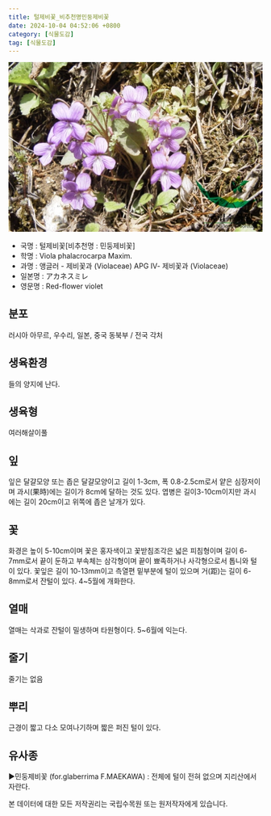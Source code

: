 ```yaml
---
title: 털제비꽃_비추천명민둥제비꽃
date: 2024-10-04 04:52:06 +0800
category: [식물도감]
tag: [식물도감]
---
```




![털제비꽃[비추천명 : 민둥제비꽃]](/assets/img/fileUpload/plants/basic/Violaceae/Viola/13662/1_th2.JPG)
- 국명 : 털제비꽃[비추천명 : 민둥제비꽃]
- 학명 : Viola phalacrocarpa Maxim.
- 과명 : 앵글러 - 제비꽃과 (Violaceae) APG Ⅳ- 제비꽃과 (Violaceae)
- 일본명 : アカネスミレ
- 영문명 : Red-flower violet


## 분포
러시아 아무르, 우수리, 일본, 중국 동북부 / 전국 각처
## 생육환경
들의 양지에 난다.
## 생육형
여러해살이풀 
## 잎
잎은 달걀모양 또는 좁은 달걀모양이고 길이 1-3cm, 폭 0.8-2.5cm로서 얕은 심장저이며 과시(果時)에는 길이가 8cm에 달하는 것도 있다. 엽병은 길이3-10cm이지만 과시에는 길이 20cm이고 위쪽에 좁은 날개가 있다.
## 꽃
화경은 높이 5-10cm이며 꽃은 홍자색이고 꽃받침조각은 넓은 피침형이며 길이 6-7mm로서 끝이 둔하고 부속체는 삼각형이며 끝이 뾰족하거나 사각형으로서 톱니와 털이 있다. 꽃잎은 길이 10-13mm이고 측열편 밑부분에 털이 있으며 거(距)는 길이 6-8mm로서 잔털이 있다. 4~5월에 개화한다. 
## 열매
열매는 삭과로 잔털이 밀생하며 타원형이다. 5~6월에 익는다. 
## 줄기
줄기는 없음
## 뿌리
근경이 짧고 다소 모여나기하며 짧은 퍼진 털이 있다.
## 유사종
▶민둥제비꽃 (for.glaberrima F.MAEKAWA) : 전체에 털이 전혀 없으며 지리산에서 자란다.






본 데이터에 대한 모든 저작권리는 국립수목원 또는 원저작자에게 있습니다.
